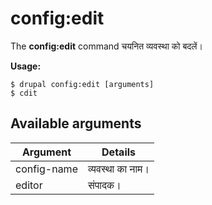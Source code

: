 # config:edit
The **config:edit** command चयनित व्यवस्था को बदलें।

**Usage:**
```
$ drupal config:edit [arguments] 
$ cdit  
```

## Available arguments
Argument | Details
---------|-------------
config-name | व्यवस्था का नाम।
editor | संपादक।

